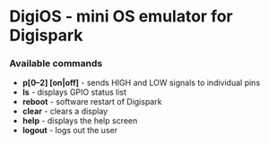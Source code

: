 # DigiOS - mini OS emulator for Digispark

### Available commands

* **p[0–2] [on|off]** - sends HIGH and LOW signals to individual pins
* **ls** - displays GPIO status list
* **reboot** - software restart of Digispark
* **clear** - clears a display
* **help** - displays the help screen
* **logout** - logs out the user
